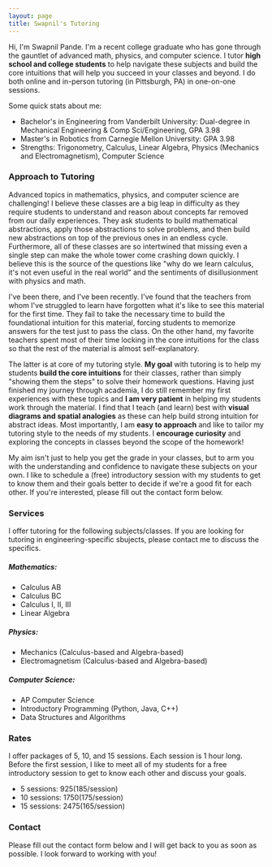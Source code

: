 ```yaml
---
layout: page
title: Swapnil's Tutoring
---
```


Hi, I'm Swapnil Pande. I'm a recent college graduate who has gone through the gauntlet of advanced math, physics, and computer science. I tutor **high school and college students** to help navigate these subjects and build the core intuitions that will help you succeed in your classes and beyond. I do both online and in-person tutoring (in Pittsburgh, PA) in one-on-one sessions.

Some quick stats about me:

* Bachelor's in Engineering from Vanderbilt University: Dual-degree in Mechanical Engineering & Comp Sci/Engineering, GPA 3.98
* Master's in Robotics from Carnegie Mellon University: GPA 3.98
* Strengths: Trigonometry, Calculus, Linear Algebra, Physics (Mechanics and Electromagnetism), Computer Science

### <a id="approach"></a>Approach to Tutoring

Advanced topics in mathematics, physics, and computer science are challenging! I believe these classes are a big leap in difficulty as they require students to understand and reason about concepts far removed from our daily experiences. They ask students to build mathematical abstractions, apply those abstractions to solve problems, and then build new abstractions on top of the previous ones in an endless cycle. Furthermore, all of these classes are so intertwined that missing even a single step can make the whole tower come crashing down quickly. I believe this is the source of the questions like "why do we learn calculus, it's not even useful in the real world" and the sentiments of disillusionment with physics and math.

I've been there, and I've been recently. I've found that the teachers from whom I've struggled to learn have forgotten what it's like to see this material for the first time. They fail to take the necessary time to build the foundational intuition for this material, forcing students to memorize answers for the test just to pass the class. On the other hand, my favorite teachers spent most of their time locking in the core intuitions for the class so that the rest of the material is almost self-explanatory.

The latter is at core of my tutoring style. **My goal** with tutoring is to help my students **build the core intuitions** for their classes, rather than simply "showing them the steps" to solve their homework questions. Having just finished my journey through academia, I do still remember my first experiences with these topics and **I am very patient** in helping my students work through the material. I find that I teach (and learn) best with **visual diagrams and spatial analogies** as these can help build strong intuition for abstract ideas. Most importantly, I am **easy to approach** and like to tailor my tutoring style to the needs of my students. I **encourage curiosity** and exploring the concepts in classes beyond the scope of the homework!

My aim isn't just to help you get the grade in your classes, but to arm you with the understanding and confidence to navigate these subjects on your own.  I like to schedule a (free) introductory session with my students to get to know them and their goals better to decide if we're a good fit for each other. If you're interested, please fill out the contact form below.


### <a id="services"></a>Services

I offer tutoring for the following subjects/classes. If you are looking for tutoring in engineering-specific sbujects, please contact me to discuss the specifics.

##### Mathematics:
* Calculus AB
* Calculus BC
* Calculus I, II, III
* Linear Algebra

##### Physics:
* Mechanics (Calculus-based and Algebra-based)
* Electromagnetism (Calculus-based and Algebra-based)

##### Computer Science:
* AP Computer Science
* Introductory Programming (Python, Java, C++)
* Data Structures and Algorithms

### <a id="rates"></a>Rates

I offer packages of 5, 10, and 15 sessions. Each session is 1 hour long. Before the first session, I like to meet all of my students for a free introductory session to get to know each other and discuss your goals.

* 5 sessions: $925 ($185/session)
* 10 sessions: $1750 ($175/session)
* 15 sessions: $2475 ($165/session)

### <a id="contact"></a>Contact

Please fill out the contact form below and I will get back to you as soon as possible. I look forward to working with you!

